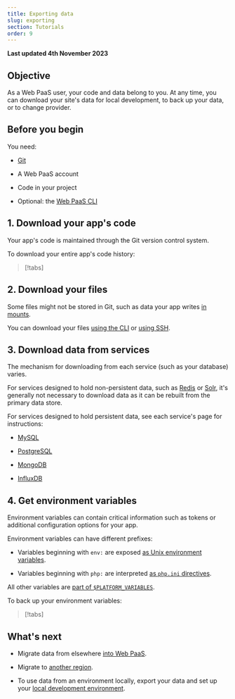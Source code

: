 ```yaml
---
title: Exporting data
slug: exporting
section: Tutorials
order: 9
---
```


**Last updated 4th November 2023**



## Objective  

As a Web PaaS user, your code and data belong to you.
At any time, you can download your site's data for local development, to back up your data, or to change provider.

## Before you begin

You need:

- [Git](https://git-scm.com/downloads)

- A Web PaaS account

- Code in your project

- Optional: the [Web PaaS CLI](../../administration-cli)


## 1. Download your app's code

Your app's code is maintained through the Git version control system.

To download your entire app's code history:

> [!tabs]      

## 2. Download your files

Some files might not be stored in Git,
such as data your app writes [in mounts](../../create-apps-app-reference#mounts).

You can download your files [using the CLI](../../development-file-transfer#transfer-files-using-the-cli) or [using SSH](../../development-file-transfer#transfer-files-using-an-ssh-client).

## 3. Download data from services

The mechanism for downloading from each service (such as your database) varies.

For services designed to hold non-persistent data, such as [Redis](../../add-services-redis) or [Solr](../../add-services-solr),
it's generally not necessary to download data as it can be rebuilt from the primary data store.

For services designed to hold persistent data, see each service's page for instructions:

- [MySQL](../../add-services-mysql#exporting-data)

- [PostgreSQL](../../add-services-postgresql#exporting-data)

- [MongoDB](../../add-services-mongodb#exporting-data)

- [InfluxDB](../../add-services-influxdb#export-data)


## 4. Get environment variables

Environment variables can contain critical information such as tokens or additional configuration options for your app.

Environment variables can have different prefixes:

- Variables beginning with `env:` are exposed [as Unix environment variables](../../development-variables#top-level-environment-variables).

- Variables beginning with `php:` are interpreted [as `php.ini` directives](../../development-variables#php-specific-variables).


All other variables are [part of `$PLATFORM_VARIABLES`](../../development-variables/use-variables#use-provided-variables).

To back up your environment variables:

> [!tabs]      

## What's next

- Migrate data from elsewhere [into Web PaaS](../migrating).

- Migrate to [another region](../../projects-region-migration).

- To use data from an environment locally, export your data and set up your [local development environment](../../development-local).

